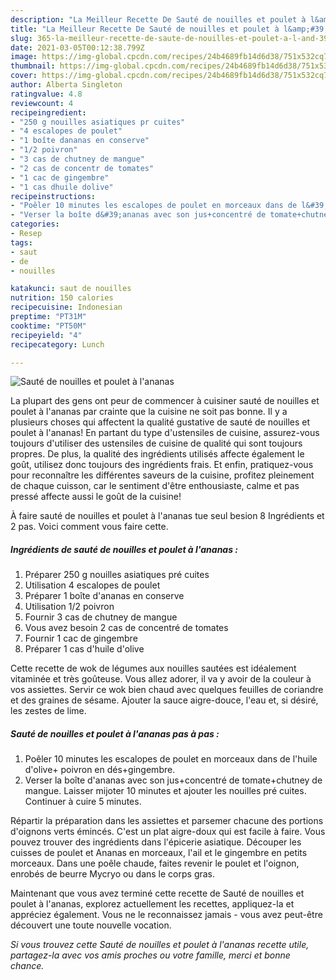 ```yaml
---
description: "La Meilleur Recette De Sauté de nouilles et poulet à l&amp;#39;ananas"
title: "La Meilleur Recette De Sauté de nouilles et poulet à l&amp;#39;ananas"
slug: 365-la-meilleur-recette-de-saute-de-nouilles-et-poulet-a-l-and-39-ananas
date: 2021-03-05T00:12:38.799Z
image: https://img-global.cpcdn.com/recipes/24b4689fb14d6d38/751x532cq70/saute-de-nouilles-et-poulet-a-lananas-photo-principale-de-la-recette.jpg
thumbnail: https://img-global.cpcdn.com/recipes/24b4689fb14d6d38/751x532cq70/saute-de-nouilles-et-poulet-a-lananas-photo-principale-de-la-recette.jpg
cover: https://img-global.cpcdn.com/recipes/24b4689fb14d6d38/751x532cq70/saute-de-nouilles-et-poulet-a-lananas-photo-principale-de-la-recette.jpg
author: Alberta Singleton
ratingvalue: 4.8
reviewcount: 4
recipeingredient:
- "250 g nouilles asiatiques pr cuites"
- "4 escalopes de poulet"
- "1 boîte dananas en conserve"
- "1/2 poivron"
- "3 cas de chutney de mangue"
- "2 cas de concentr de tomates"
- "1 cac de gingembre"
- "1 cas dhuile dolive"
recipeinstructions:
- "Poêler 10 minutes les escalopes de poulet en morceaux dans de l&#39;huile d&#39;olive+ poivron en dés+gingembre."
- "Verser la boîte d&#39;ananas avec son jus+concentré de tomate+chutney de mangue. Laisser mijoter 10 minutes et ajouter les nouilles pré cuites. Continuer à cuire 5 minutes."
categories:
- Resep
tags:
- saut
- de
- nouilles

katakunci: saut de nouilles 
nutrition: 150 calories
recipecuisine: Indonesian
preptime: "PT31M"
cooktime: "PT50M"
recipeyield: "4"
recipecategory: Lunch

---
```



![Sauté de nouilles et poulet à l&#39;ananas](https://img-global.cpcdn.com/recipes/24b4689fb14d6d38/751x532cq70/saute-de-nouilles-et-poulet-a-lananas-photo-principale-de-la-recette.jpg)

La plupart des gens ont peur de commencer à cuisiner sauté de nouilles et poulet à l&#39;ananas par crainte que la cuisine ne soit pas bonne. Il y a plusieurs choses qui affectent la qualité gustative de sauté de nouilles et poulet à l&#39;ananas! En partant du type d'ustensiles de cuisine, assurez-vous toujours d'utiliser des ustensiles de cuisine de qualité qui sont toujours propres. De plus, la qualité des ingrédients utilisés affecte également le goût, utilisez donc toujours des ingrédients frais. Et enfin, pratiquez-vous pour reconnaître les différentes saveurs de la cuisine, profitez pleinement de chaque cuisson, car le sentiment d'être enthousiaste, calme et pas pressé affecte aussi le goût de la cuisine!

<!--inarticleads1-->

À faire sauté de nouilles et poulet à l&#39;ananas tue seul besion 8 Ingrédients et 2 pas. Voici comment vous faire cette.

##### Ingrédients de sauté de nouilles et poulet à l&#39;ananas :

1. Préparer 250 g nouilles asiatiques pré cuites
1. Utilisation 4 escalopes de poulet
1. Préparer 1 boîte d&#39;ananas en conserve
1. Utilisation 1/2 poivron
1. Fournir 3 cas de chutney de mangue
1. Vous avez besoin 2 cas de concentré de tomates
1. Fournir 1 cac de gingembre
1. Préparer 1 cas d&#39;huile d&#39;olive


Cette recette de wok de légumes aux nouilles sautées est idéalement vitaminée et très goûteuse. Vous allez adorer, il va y avoir de la couleur à vos assiettes. Servir ce wok bien chaud avec quelques feuilles de coriandre et des graines de sésame. Ajouter la sauce aigre-douce, l&#39;eau et, si désiré, les zestes de lime. 

<!--inarticleads2-->

##### Sauté de nouilles et poulet à l&#39;ananas pas à pas :

1. Poêler 10 minutes les escalopes de poulet en morceaux dans de l&#39;huile d&#39;olive+ poivron en dés+gingembre.
1. Verser la boîte d&#39;ananas avec son jus+concentré de tomate+chutney de mangue. Laisser mijoter 10 minutes et ajouter les nouilles pré cuites. Continuer à cuire 5 minutes.


Répartir la préparation dans les assiettes et parsemer chacune des portions d&#39;oignons verts émincés. C&#39;est un plat aigre-doux qui est facile à faire. Vous pouvez trouver des ingrédients dans l&#39;épicerie asiatique. Découper les cuisses de poulet et Ananas en morceaux, l&#39;ail et le gingembre en petits morceaux. Dans une poêle chaude, faites revenir le poulet et l&#39;oignon, enrobés de beurre Mycryo ou dans le corps gras. 

<!--inarticleads1-->

<p>
Maintenant que vous avez terminé cette recette de Sauté de nouilles et poulet à l&#39;ananas, explorez actuellement les recettes, appliquez-la et appréciez également. Vous ne le reconnaissez jamais - vous avez peut-être découvert une toute nouvelle vocation.
</p>

<p>
<i>Si vous trouvez cette Sauté de nouilles et poulet à l&#39;ananas recette utile, partagez-la avec vos amis proches ou votre famille, merci et bonne chance.</i>
</p>
